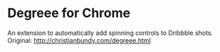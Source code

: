 Degreee for Chrome
=======

An extension to automatically add spinning controls to Dribbble shots. Original: http://christianbundy.com/degreee.html
